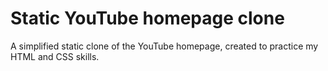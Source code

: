 #  Static YouTube homepage clone 
A simplified static clone of the YouTube homepage, created to practice my HTML and CSS skills.
